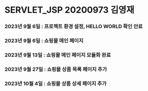 # SERVLET_JSP 20200973 김영재
### 2023년 9월 6일 : 프로젝트 환경 설정, HELLO WORLD 확인 안료
### 2023년 9월 6일 : 쇼핑몰 메인 페이지
### 2023년 9월 13일 : 쇼핑몰 메인 페이지 모듈화 완료
### 2023년 9월 27일 : 쇼핑몰 상품 목록 페이지 추가
### 2023년 10월 4일 : 쇼핑몰 상품 상세 페이지 추가